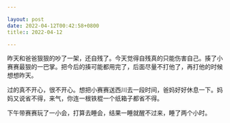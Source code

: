 ```yaml
---

layout: post
date: 2022-04-12T00:42:58+0800
title:: 2022-04-12

---
```


昨天和爸爸狠狠的吵了一架，还自残了。今天觉得自残真的只能伤害自己。揍了小赛赛最狠的一巴掌。把今后的揍可能都用完了，后面尽量不打他了，再打他的时候想想昨天。

过的真不开心，很不开心。想把小赛赛送西川去一段时间，爸妈好好休息一下。妈妈又说省不得，来气，你连一根铁棍一个纸箱子都省不得。


下午带赛赛玩了一小会，打算去睡会，结果一睡就醒不过来，睡了两个小时。
